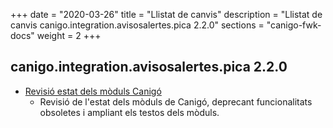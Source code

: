 +++
date        = "2020-03-26"
title       = "Llistat de canvis"
description = "Llistat de canvis canigo.integration.avisosalertes.pica 2.2.0"
sections    = "canigo-fwk-docs"
weight		= 2
+++

## canigo.integration.avisosalertes.pica 2.2.0

- [Revisió estat dels mòduls Canigó](/noticies/2020-03-24-Revisio_estat_moduls_Canigo_3.4)
   - Revisió de l'estat dels mòduls de Canigó, deprecant funcionalitats obsoletes i ampliant els testos dels mòduls.